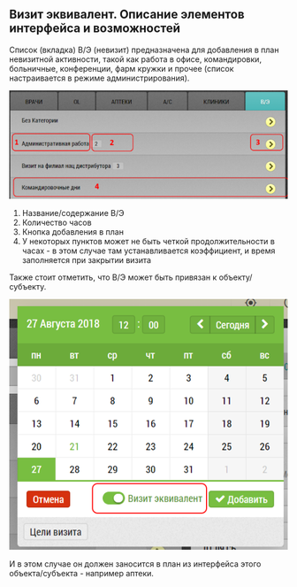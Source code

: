 ## Визит эквивалент. Описание элементов интерфейса и возможностей

Список (вкладка) В/Э (невизит) предназначена для добавления в план
невизитной активности, такой как работа в офисе, командировки, 
больничные, конференции, фарм кружки и прочее
(список настраивается в режиме администрирования).

![](../images/rep-planning-central-block-novisit.png)

  1. Название/содержание В/Э
  2. Количество часов
  3. Кнопка добавления в план
  4. У некоторых пунктов может не быть четкой продолжительности 
  в часах - в этом случае там устанавливается коэффициент, 
  и время заполняется при закрытии визита


Также стоит отметить, что В/Э может быть привязан к объекту/субъекту.
 
 ![](../images/rep-planning-central-block-novisit-calendar.png)
 
И в этом случае он должен заносится в план из интерфейса этого объекта/субъекта - 
например аптеки.
